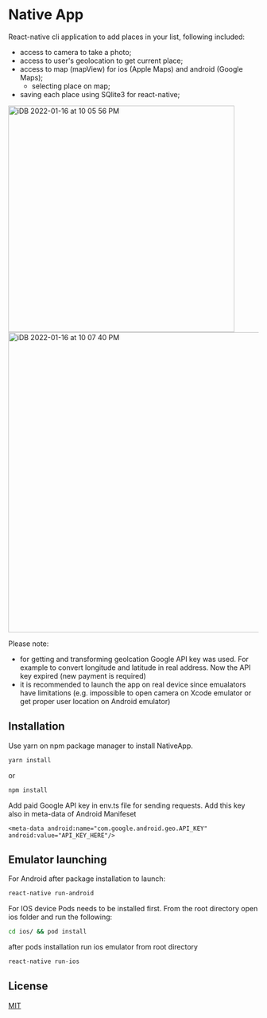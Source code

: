 # Native App

React-native cli application to add places in your list, following included:

  - access to camera to take a photo;
  - access to user's geolocation to get current place;
  - access to map (mapView) for ios (Apple Maps) and android (Google Maps);
    - selecting place on map;
  - saving each place using SQlite3 for react-native;

<img width="455" alt="iDB 2022-01-16 at 10 05 56 PM" src="https://user-images.githubusercontent.com/71078231/149674198-62365567-8459-414a-b7ed-7e3858701581.png">
<img width="603" alt="iDB 2022-01-16 at 10 07 40 PM" src="https://user-images.githubusercontent.com/71078231/149674254-508f5bc2-73a2-4452-a7af-1e875ae70b92.png">

Please note: 
  - for getting and transforming geolcation Google API key was used. For example to convert longitude and latitude in real address. Now the API key expired (new payment is required)
  - it is recommended to launch the app on real device since emualators have limitations (e.g. impossible to open camera on Xcode emulator or get proper user location on Android emulator)


## Installation

Use yarn on npm package manager to install NativeApp.

```bash
yarn install
```
or

```bash
npm install
```
Add paid Google API key in env.ts file for sending requests. Add this key also in meta-data of Android Manifeset 

`
   <meta-data
      android:name="com.google.android.geo.API_KEY"
      android:value="API_KEY_HERE"/>
`
## Emulator launching

For Android after package installation to launch:

```bash
react-native run-android
```

For IOS device Pods needs to be installed first. From the root directory open ios folder and run the following:

```bash
cd ios/ && pod install
```

after pods installation run ios emulator from root directory

```bash
react-native run-ios
```

## License

[MIT](https://choosealicense.com/licenses/mit/)

